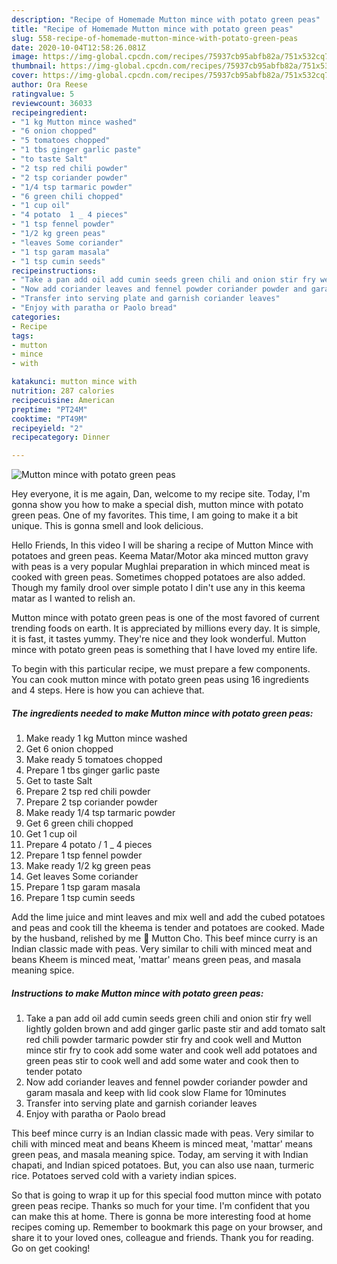 ```yaml
---
description: "Recipe of Homemade Mutton mince with potato green peas"
title: "Recipe of Homemade Mutton mince with potato green peas"
slug: 558-recipe-of-homemade-mutton-mince-with-potato-green-peas
date: 2020-10-04T12:58:26.081Z
image: https://img-global.cpcdn.com/recipes/75937cb95abfb82a/751x532cq70/mutton-mince-with-potato-green-peas-recipe-main-photo.jpg
thumbnail: https://img-global.cpcdn.com/recipes/75937cb95abfb82a/751x532cq70/mutton-mince-with-potato-green-peas-recipe-main-photo.jpg
cover: https://img-global.cpcdn.com/recipes/75937cb95abfb82a/751x532cq70/mutton-mince-with-potato-green-peas-recipe-main-photo.jpg
author: Ora Reese
ratingvalue: 5
reviewcount: 36033
recipeingredient:
- "1 kg Mutton mince washed"
- "6 onion chopped"
- "5 tomatoes chopped"
- "1 tbs ginger garlic paste"
- "to taste Salt"
- "2 tsp red chili powder"
- "2 tsp coriander powder"
- "1/4 tsp tarmaric powder"
- "6 green chili chopped"
- "1 cup oil"
- "4 potato  1 _ 4 pieces"
- "1 tsp fennel powder"
- "1/2 kg green peas"
- "leaves Some coriander"
- "1 tsp garam masala"
- "1 tsp cumin seeds"
recipeinstructions:
- "Take a pan add oil add cumin seeds green chili and onion stir fry well lightly golden brown and add ginger garlic paste stir and add tomato salt red chili powder tarmaric powder stir fry and cook well and Mutton mince stir fry to cook add some water and cook well add potatoes and green peas stir to cook well and add some water and cook then to tender potato"
- "Now add coriander leaves and fennel powder coriander powder and garam masala and keep with lid cook slow Flame for 10minutes"
- "Transfer into serving plate and garnish coriander leaves"
- "Enjoy with paratha or Paolo bread"
categories:
- Recipe
tags:
- mutton
- mince
- with

katakunci: mutton mince with 
nutrition: 287 calories
recipecuisine: American
preptime: "PT24M"
cooktime: "PT49M"
recipeyield: "2"
recipecategory: Dinner

---
```



![Mutton mince with potato green peas](https://img-global.cpcdn.com/recipes/75937cb95abfb82a/751x532cq70/mutton-mince-with-potato-green-peas-recipe-main-photo.jpg)

Hey everyone, it is me again, Dan, welcome to my recipe site. Today, I'm gonna show you how to make a special dish, mutton mince with potato green peas. One of my favorites. This time, I am going to make it a bit unique. This is gonna smell and look delicious.

Hello Friends, In this video I will be sharing a recipe of Mutton Mince with potatoes and green peas. Keema Matar/Motor aka minced mutton gravy with peas is a very popular Mughlai preparation in which minced meat is cooked with green peas. Sometimes chopped potatoes are also added. Though my family drool over simple potato I din&#39;t use any in this keema matar as I wanted to relish an.

Mutton mince with potato green peas is one of the most favored of current trending foods on earth. It is appreciated by millions every day. It is simple, it is fast, it tastes yummy. They're nice and they look wonderful. Mutton mince with potato green peas is something that I have loved my entire life.


To begin with this particular recipe, we must prepare a few components. You can cook mutton mince with potato green peas using 16 ingredients and 4 steps. Here is how you can achieve that.

<!--inarticleads1-->

##### The ingredients needed to make Mutton mince with potato green peas:

1. Make ready 1 kg Mutton mince washed
1. Get 6 onion chopped
1. Make ready 5 tomatoes chopped
1. Prepare 1 tbs ginger garlic paste
1. Get to taste Salt
1. Prepare 2 tsp red chili powder
1. Prepare 2 tsp coriander powder
1. Make ready 1/4 tsp tarmaric powder
1. Get 6 green chili chopped
1. Get 1 cup oil
1. Prepare 4 potato / 1 _ 4 pieces
1. Prepare 1 tsp fennel powder
1. Make ready 1/2 kg green peas
1. Get leaves Some coriander
1. Prepare 1 tsp garam masala
1. Prepare 1 tsp cumin seeds


Add the lime juice and mint leaves and mix well and add the cubed potatoes and peas and cook till the kheema is tender and potatoes are cooked. Made by the husband, relished by me 🙂 Mutton Cho. This beef mince curry is an Indian classic made with peas. Very similar to chili with minced meat and beans Kheem is minced meat, &#39;mattar&#39; means green peas, and masala meaning spice. 

<!--inarticleads2-->

##### Instructions to make Mutton mince with potato green peas:

1. Take a pan add oil add cumin seeds green chili and onion stir fry well lightly golden brown and add ginger garlic paste stir and add tomato salt red chili powder tarmaric powder stir fry and cook well and Mutton mince stir fry to cook add some water and cook well add potatoes and green peas stir to cook well and add some water and cook then to tender potato
1. Now add coriander leaves and fennel powder coriander powder and garam masala and keep with lid cook slow Flame for 10minutes
1. Transfer into serving plate and garnish coriander leaves
1. Enjoy with paratha or Paolo bread


This beef mince curry is an Indian classic made with peas. Very similar to chili with minced meat and beans Kheem is minced meat, &#39;mattar&#39; means green peas, and masala meaning spice. Today, am serving it with Indian chapati, and Indian spiced potatoes. But, you can also use naan, turmeric rice. Potatoes served cold with a variety indian spices. 

So that is going to wrap it up for this special food mutton mince with potato green peas recipe. Thanks so much for your time. I'm confident that you can make this at home. There is gonna be more interesting food at home recipes coming up. Remember to bookmark this page on your browser, and share it to your loved ones, colleague and friends. Thank you for reading. Go on get cooking!
